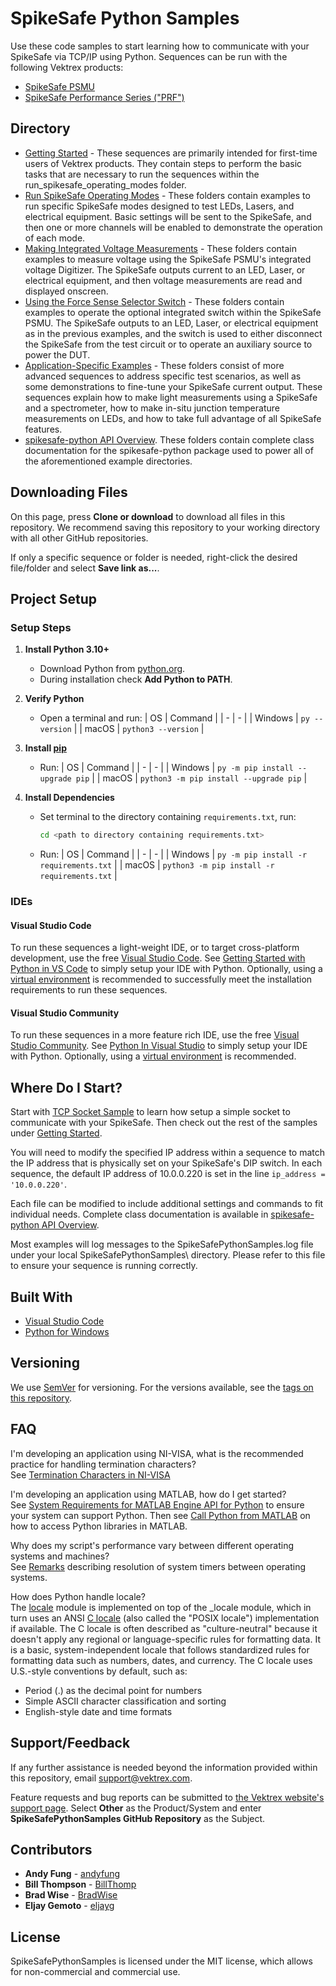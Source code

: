 # SpikeSafe Python Samples

Use these code samples to start learning how to communicate with your SpikeSafe via TCP/IP using Python. Sequences can be run with the following Vektrex products:
 - [SpikeSafe PSMU](https://www.vektrex.com/products/spikesafe-source-measure-unit/)
 - [SpikeSafe Performance Series ("PRF")](https://www.vektrex.com/products/spikesafe-performance-series-precision-pulsed-current-sources/)

## Directory

- [Getting Started](getting_started) - These sequences are primarily intended for first-time users of Vektrex products. They contain steps to perform the basic tasks that are necessary to run the sequences within the run_spikesafe_operating_modes folder.
- [Run SpikeSafe Operating Modes](run_spikesafe_operating_modes) - These folders contain examples to run specific SpikeSafe modes designed to test LEDs, Lasers, and electrical equipment. Basic settings will be sent to the SpikeSafe, and then one or more channels will be enabled to demonstrate the operation of each mode.
- [Making Integrated Voltage Measurements](making_integrated_voltage_measurements) - These folders contain examples to measure voltage using the SpikeSafe PSMU's integrated voltage Digitizer. The SpikeSafe outputs current to an LED, Laser, or electrical equipment, and then voltage measurements are read and displayed onscreen.
- [Using the Force Sense Selector Switch](using_force_sense_selector_switch) - These folders contain examples to operate the optional integrated switch within the SpikeSafe PSMU. The SpikeSafe outputs to an LED, Laser, or electrical equipment as in the previous examples, and the switch is used to either disconnect the SpikeSafe from the test circuit or to operate an auxiliary source to power the DUT.
- [Application-Specific Examples](application_specific_examples) - These folders consist of more advanced sequences to address specific test scenarios, as well as some demonstrations to fine-tune your SpikeSafe current output. These sequences explain how to make light measurements using a SpikeSafe and a spectrometer, how to make in-situ junction temperature measurements on LEDs, and how to take full advantage of all SpikeSafe features.
- [spikesafe-python API Overview](spikesafe_python_lib_docs). These folders contain complete class documentation for the spikesafe-python package used to power all of the aforementioned example directories.

## Downloading Files

On this page, press **Clone or download** to download all files in this repository. We recommend saving this repository to your working directory with all other GitHub repositories.

If only a specific sequence or folder is needed, right-click the desired file/folder and select **Save link as...**.

## Project Setup

### Setup Steps

1. **Install Python 3.10+**
   - Download Python from [python.org](https://www.python.org/downloads/).
   - During installation check **Add Python to PATH**.

2. **Verify Python**
   - Open a terminal and run:
      | OS | Command |
      | - | - |
      | Windows | `py --version` |
      | macOS | `python3 --version` |

3. **Install [pip](https://pypi.org/project/pip/)**
   - Run:
      | OS | Command |
      | - | - |
      | Windows | `py -m pip install --upgrade pip` |
      | macOS | `python3 -m pip install --upgrade pip` |

4. **Install Dependencies**
   - Set terminal to the directory containing `requirements.txt`, run:
     ```bash
     cd <path to directory containing requirements.txt>
     ```
   - Run:
      | OS | Command |
      | - | - |
      | Windows | `py -m pip install -r requirements.txt` |
      | macOS | `python3 -m pip install -r requirements.txt` |

### IDEs

#### Visual Studio Code
To run these sequences a light-weight IDE, or to target cross-platform development, use the free [Visual Studio Code](https://code.visualstudio.com/). See [Getting Started with Python in VS Code](https://code.visualstudio.com/docs/python/python-tutorial) to simply setup your IDE with Python. Optionally, using a [virtual environment](https://docs.python.org/3/tutorial/venv.html) is recommended to successfully meet the installation requirements to run these sequences.

#### Visual Studio Community
To run these sequences in a more feature rich IDE, use the free [Visual Studio Community](https://visualstudio.microsoft.com/vs/community/). See [Python In Visual Studio](https://docs.microsoft.com/en-us/visualstudio/python/tutorial-working-with-python-in-visual-studio-step-00-installation?view=vs-2022) to simply setup your IDE with Python. Optionally, using a [virtual environment](https://docs.microsoft.com/en-us/visualstudio/python/managing-python-environments-in-visual-studio?view=vs-2022) is recommended.

## Where Do I Start?

Start with [TCP Socket Sample](getting_started/tcp_socket_sample) to learn how setup a simple socket to communicate with your SpikeSafe. Then check out the rest of the samples under [Getting Started](getting_started).

You will need to modify the specified IP address within a sequence to match the IP address that is physically set on your SpikeSafe's DIP switch. In each sequence, the default IP address of 10.0.0.220 is set in the line `ip_address = '10.0.0.220'`.

Each file can be modified to include additional settings and commands to fit individual needs. Complete class documentation is available in [spikesafe-python API Overview](spikesafe_python_lib_docs).

Most examples will log messages to the SpikeSafePythonSamples.log file under your local SpikeSafePythonSamples\ directory. Please refer to this file to ensure your sequence is running correctly.

## Built With

* [Visual Studio Code](https://code.visualstudio.com/)
* [Python for Windows](https://www.python.org/downloads/windows/)

## Versioning

We use [SemVer](http://semver.org/) for versioning. For the versions available, see the [tags on this repository](https://github.com/VektrexElectronicSystems/SpikeSafePythonSamples/tags). 

## FAQ

I'm developing an application using NI-VISA, what is the recommended practice for handling termination characters?  
See [Termination Characters in NI-VISA](https://www.ni.com/en-us/support/documentation/supplemental/06/termination-characters-in-ni-visa.html)

I'm developing an application using MATLAB, how do I get started?  
See [System Requirements for MATLAB Engine API for Python](https://www.mathworks.com/help/matlab/matlab_external/system-requirements-for-matlab-engine-for-python.html) to ensure your system can support Python. Then see [Call Python from MATLAB](https://www.mathworks.com/help/matlab/call-python-libraries.html) on how to access Python libraries in MATLAB.

Why does my script's performance vary between different operating systems and machines?  
See [Remarks](/spikesafe_python_lib_docs/Threading/wait/README.md#remarks) describing resolution of system timers between operating systems.

How does Python handle locale?  
The [locale](https://docs.python.org/3/library/locale.html#module-locale) module is implemented on top of the _locale module, which in turn uses an ANSI [C locale](https://docs.oracle.com/cd/E19253-01/817-2521/overview-1002/index.html) (also called the "POSIX locale") implementation if available. The C locale is often described as "culture-neutral" because it doesn't apply any regional or language-specific rules for formatting data. It is a basic, system-independent locale that follows standardized rules for formatting data such as numbers, dates, and currency. The C locale uses U.S.-style conventions by default, such as:
- Period (.) as the decimal point for numbers
- Simple ASCII character classification and sorting
- English-style date and time formats

## Support/Feedback

If any further assistance is needed beyond the information provided within this repository, email support@vektrex.com.

Feature requests and bug reports can be submitted to [the Vektrex website's support page](https://www.vektrex.com/request-support/). Select **Other** as the Product/System and enter **SpikeSafePythonSamples GitHub Repository** as the Subject.

## Contributors

* **Andy Fung** - [andyfung](https://github.com/andyfung)
* **Bill Thompson** - [BillThomp](https://github.com/BillThomp)
* **Brad Wise** - [BradWise](https://github.com/bradwise)
* **Eljay Gemoto** - [eljayg](https://github.com/eljayg)

## License

SpikeSafePythonSamples is licensed under the MIT license, which allows for non-commercial and commercial use.
